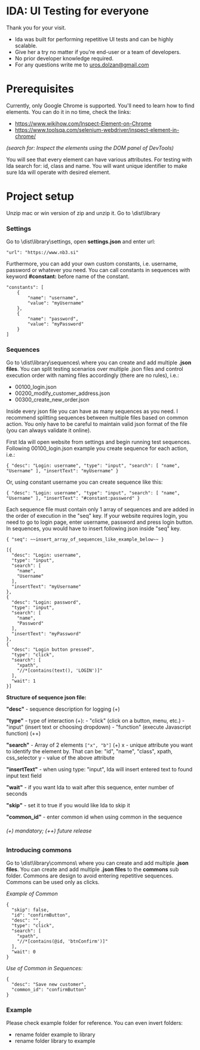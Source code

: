 # IDA: UI Testing for everyone


Thank you for your visit.
- Ida was built for performing repetitive UI tests and can be highly scalable.
- Give her a try no matter if you're end-user or a team of developers.
- No prior developer knowledge required.
- For any questions write me to uros.dolzan@gmail.com

# Prerequisites

Currently, only Google Chrome is supported.
You'll need to learn how to find elements. You can do it in no time,
check the links:
- https://www.wikihow.com/Inspect-Element-on-Chrome
- https://www.toolsqa.com/selenium-webdriver/inspect-element-in-chrome/

_(search for: Inspect the elements using the DOM panel of DevTools)_

You will see that every element can have various attributes. For testing with Ida
search for: id, class and name. You will want unique identifier to make sure
Ida will operate with desired element.

# Project setup

Unzip mac or win version of zip and unzip it.
Go to \dist\library

### Settings

Go to \dist\library\settings\, open **settings.json** and enter url:

	"url": "https://www.nb3.si"


Furthermore, you can add your own custom constants, i.e. username, password or whatever you need.
You can call constants in sequences with keyword **#constant:** before name of the constant.

	"constants": [
		{
			"name": "username",
			"value": "myUsername"
		},
		{
			"name": "password",
			"value": "myPassword"
		}
	]




### Sequences

Go to \dist\library\sequences\ where you can create and add multiple **.json files**.
You can split testing scenarios over multiple .json files and
control execution order with naming files accordingly (there are no rules), i.e.:

- 00100_login.json
- 00200_modify_customer_address.json
- 00300_create_new_order.json

Inside every json file you can have as many sequences as you need. I recommend splitting sequences between multiple files based on common action. You only have to be careful to maintain
valid json format of the file (you can always validate it online).

First Ida will open website from settings and begin running test sequences.
Following 00100_login.json example you create sequence for each action, i.e.:

`{
	"desc": "Login: username",
	"type": "input",
	"search": [
		"name",
		"Username"
	],
	"insertText": "myUsername"
}`


Or, using constant username you can create sequence like this:

`{
	"desc": "Login: username",
	"type": "input",
	"search": [
		"name",
		"Username"
	],
	"insertText": "#constant:password"
}`


Each sequence file must contain only 1 array of sequences and are added 
in the order of execution in the "seq" key. If your website requires login,
you need to go to login page, enter username, password and press login button.
In sequences, you would have to insert following json inside "seq" key.

`{
  "seq":
  ~~insert_array_of_sequences_like_example_below~~
}`



    [{
      "desc": "Login: username",
      "type": "input",
      "search": [
        "name",
        "Username"
      ],
      "insertText": "myUsername"
    },
    {
      "desc": "Login: password",
      "type": "input",
      "search": [
        "name",
        "Password"
      ],
      "insertText": "myPassword"
    },
    {
      "desc": "Login button pressed",
      "type": "click",
      "search": [
        "xpath",
        "//*[contains(text(), 'LOGIN')]"
      ],
      "wait": 1
    }]






**Structure of sequence json file:**

**"desc"** - sequence description for logging (+)

**"type"** - type of interaction (+):
            - "click" (click on a button, menu, etc.)
            - "input" (insert text or choosing dropdown)
            - "function" (execute Javascript function)  (++)

**"search"** - Array of 2 elements `["x", "b"]` (+)
            x - unique attribute you want to identify the element by. That can be:
                "id", "name", "class", xpath, css_selector
            y - value of the above attribute

**"insertText"** - when using type: "input", Ida will insert entered text to found input text field

**"wait"** - if you want Ida to wait after this sequence, enter number of seconds

**"skip"** - set it to true if you would like Ida to skip it

**"common_id"** - enter common id when using common in the sequence

###### (+) mandatory; (++) future release


### Introducing commons
Go to \dist\library\commons\ where you can create and add multiple **.json files**.
You can create and add multiple **.json files** to the **commons** sub folder.
Commons are design to avoid entering repetitive sequences.
Commons can be used only as clicks.

_Example of Common_

    {
      "skip": false,
      "id": "confirmButton",
      "desc": "",
      "type": "click",
      "search": [
        "xpath",
        "//*[contains(@id, 'btnConfirm')]"
      ],
      "wait": 0
    }


_Use of Common in Sequences:_

    {
      "desc": "Save new customer",
      "common_id": "confirmButton"
    }

### Example
Please check example folder for reference. You can even invert
folders: 
- rename folder example to library
- rename folder library to example